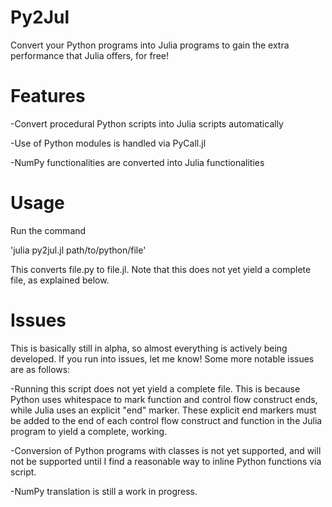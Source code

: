 # Py2Jul
Convert your Python programs into Julia programs to gain the extra performance that Julia offers, for free!

# Features
-Convert procedural Python scripts into Julia scripts automatically

-Use of Python modules is handled via PyCall.jl

-NumPy functionalities are converted into Julia functionalities

# Usage
Run the command 

'julia py2jul.jl path/to/python/file'

This converts file.py to file.jl. Note that this does not yet yield a complete file, as explained below.

# Issues
This is basically still in alpha, so almost everything is actively being developed. If you run into issues, let me know! Some more notable issues are as follows:

-Running this script does not yet yield a complete file. This is because Python uses whitespace to mark function and control flow construct ends, while Julia uses an explicit "end" marker. These explicit end markers must be added to the end of each control flow construct and function in the Julia program to yield a complete, working.

-Conversion of Python programs with classes is not yet supported, and will not be supported until I find a reasonable way to inline Python functions via script.

-NumPy translation is still a work in progress.

